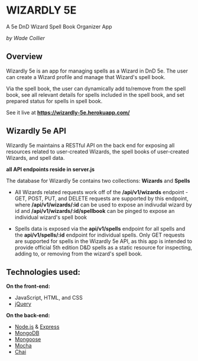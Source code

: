 # WIZARDLY 5E

A 5e DnD Wizard Spell Book Organizer App

*by Wade Collier*

## Overview

Wizardly 5e is an app for managing spells as a Wizard in DnD 5e.
The user can create a Wizard profile and manage that Wizard's spell book.

Via the spell book, the user can dynamically add to/remove from the spell book, see all relevant details for spells included in the spell book, and set prepared status for spells in spell book.

See it live at **https://wizardly-5e.herokuapp.com/**

## Wizardly 5e API

Wizardly 5e maintains a RESTful API on the back end for exposing all resources related to user-created Wizards, the spell books of user-created Wizards, and spell data.

**all API endpoints reside in server.js**

The database for Wizardly 5e contains two collections: **Wizards** and **Spells**

 * All Wizards related requests work off of the **/api/v1/wizards** endpoint - GET, POST, PUT, and DELETE requests    are supported by this endpoint, where **/api/v1/wizards/:id** can be used to expose an indivudal wizard by id     and **/api/v1/wizards/:id/spellbook** can be pinged to expose an individual wizard's spell book

 * Spells data is exposed via the **api/v1/spells** endpoint for all spells and the **api/v1/spells/:id** endpoint    for individual spells. Only GET requests are supported for spells in the Wizardly 5e API, as this app is          intended to provide official 5th edition D&D spells as a static resource for inspecting, adding to, or
    removing from the wizard's spell book.

## Technologies used:

**On the front-end:**
 * JavaScript, HTML, and CSS
 * [jQuery](https://jquery.com/)

**On the back-end:**
  * [Node.js](https://nodejs.org/en/) & [Express](https://expressjs.com/)
  * [MongoDB](https://www.mongodb.com/)
  * [Mongoose](http://mongoosejs.com/)
  * [Mocha](https://mochajs.org/)
  * [Chai](http://www.chaijs.com/)